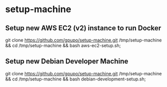 # setup-machine

## Setup new AWS EC2 (v2) instance to run Docker

  git clone https://github.com/gpupo/setup-machine.git /tmp/setup-machine && cd /tmp/setup-machine && bash aws-ec2-setup.sh;


## Setup new Debian Developer Machine

  git clone https://github.com/gpupo/setup-machine.git /tmp/setup-machine && cd /tmp/setup-machine && bash debian-development-setup.sh;
